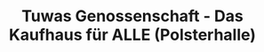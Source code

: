 ---
title: "Tuwas Genossenschaft - Das Kaufhaus für ALLE (Polsterhalle)"
url: /moers/tuwas-genossenschaft-das-kaufhaus-fuer-alle-polsterhalle/
shop: Gebrauchtwaren
---